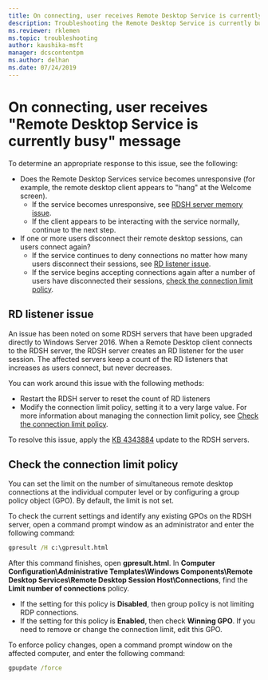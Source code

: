 ```yaml
---
title: On connecting, user receives Remote Desktop Service is currently busy message
description: Troubleshooting the Remote Desktop Service is currently busy error when users start a remote desktop connection.
ms.reviewer: rklemen
ms.topic: troubleshooting
author: kaushika-msft
manager: dcscontentpm
ms.author: delhan
ms.date: 07/24/2019
---
```


# On connecting, user receives "Remote Desktop Service is currently busy" message

To determine an appropriate response to this issue, see the following:

- Does the Remote Desktop Services service becomes unresponsive (for example, the remote desktop client appears to "hang" at the Welcome screen).  
   - If the service becomes unresponsive, see [RDSH server memory issue](#rdsh-server-memory-issue).
   - If the client appears to be interacting with the service normally, continue to the next step.
- If one or more users disconnect their remote desktop sessions, can users connect again?  
   - If the service continues to deny connections no matter how many users disconnect their sessions, see [RD listener issue](#rd-listener-issue).
   - If the service begins accepting connections again after a number of users have disconnected their sessions, [check the connection limit policy](#check-the-connection-limit-policy).

## RD listener issue

An issue has been noted on some RDSH servers that have been upgraded directly to Windows Server 2016. When a Remote Desktop client connects to the RDSH server, the RDSH server creates an RD listener for the user session. The affected servers keep a count of the RD listeners that increases as users connect, but never decreases.

You can work around this issue with the following methods:

  - Restart the RDSH server to reset the count of RD listeners
  - Modify the connection limit policy, setting it to a very large value. For more information about managing the connection limit policy, see [Check the connection limit policy](#check-the-connection-limit-policy).

To resolve this issue, apply the [KB 4343884](https://support.microsoft.com/help/4343884/windows-10-update-kb4343884) update to the RDSH servers.

## Check the connection limit policy

You can set the limit on the number of simultaneous remote desktop connections at the individual computer level or by configuring a group policy object (GPO). By default, the limit is not set.

To check the current settings and identify any existing GPOs on the RDSH server, open a command prompt window as an administrator and enter the following command:
  
```cmd
gpresult /H c:\gpresult.html
```
   
After this command finishes, open **gpresult.html**. In **Computer Configuration\\Administrative Templates\\Windows Components\\Remote Desktop Services\\Remote Desktop Session Host\\Connections**, find the **Limit number of connections** policy.

  - If the setting for this policy is **Disabled**, then group policy is not limiting RDP connections.
  - If the setting for this policy is **Enabled**, then check **Winning GPO**. If you need to remove or change the connection limit, edit this GPO.

To enforce policy changes, open a command prompt window on the affected computer, and enter the following command:
  
```cmd
gpupdate /force
```
  
